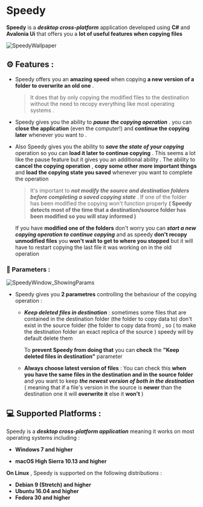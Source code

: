 # Speedy

**Speedy** is a ***desktop cross-platform*** application developed using **C#** and **Avalonia Ui** that offers you a **lot of useful features when copying files**

![SpeedyWallpaper](https://github.com/YWilix/Speedy/assets/87858497/b3e7a692-d140-42d0-86bc-4cbec277467e)

## :gear: Features :

+ Speedy offers you an **amazing speed** when copying **a new version of a folder to overwrite an old one** .
  
    > It does that by only copying the modified files to the destination without the need to recopy everything like most operating systems .

+ Speedy gives you the ability to ***pause the copying operation*** . you can **close the application** (even the computer!) and **continue the copying later** whenever you want to .

+ Also Speedy gives you the ability to ***save the state of your copying*** operation so you can **load it later to continue copying** . This seems a lot like the pause feature but it gives you an additional ability . The ability to **cancel the copying operation** , **copy some other more important things** and **load the copying state you saved** whenever you want to complete the operation

     > It's important to ***not modify the source and destination folders before completing a saved copying state*** . If one of the folder has been modified the copying won't function properly **( Speedy detects most of the time that a destination/source folder has been modified so you will stay informed )** 

    If you have **modified one of the folders** don't worry you can ***start a new copying operation to continue copying*** and as speedy **don't recopy unmodified files** you **won't wait to get to where you stopped** but it will have to restart copying the last file it was working on in the old operation
     
### :wrench: Parameters :

![SpeedyWindow_ShowingParams](https://github.com/YWilix/Speedy/assets/87858497/c3dbec14-5d9d-44c1-a0cc-f74c520fa403)

+ Speedy gives you **2 parametres** controlling the behaviour of the copying operation :
     
     - ***Keep deleted files in destination*** : sometimes some files that are contained in the destination folder (the folder to copy data to) don't exist in the source folder (the folder to copy data from) , so ( to make the destination folder an exact replica of the source ) speedy will by default delete them
       
       To **prevent Speedy from doing that** you can **check** the **"Keep deleted files in destination"** parameter
       
  - **Always choose latest version of files** : You can check this **when you have the same files in the destination and in the source folder** and you want to keep ***the newest version of both in the destination*** ( meaning that if a file's version in the source is **newer** than the destination one it will **overwrite it** else it **won't** )

## :computer: Supported Platforms :
Speedy is a ***desktop cross-platform application*** meaning it works on most operating systems including :

+ **Windows 7 and higher** 

+ **macOS High Sierra 10.13 and higher**

**On Linux** , Speedy is supported on the following distributions :

+ **Debian 9 (Stretch) and higher**
+ **Ubuntu 16.04 and higher**
+ **Fedora 30 and higher**
